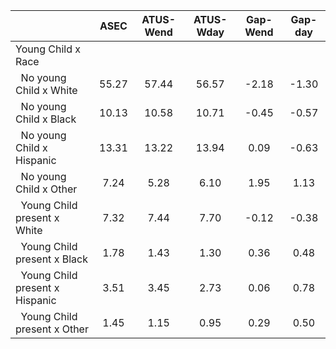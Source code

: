 
|                      |         ASEC |    ATUS-Wend |    ATUS-Wday |     Gap-Wend |      Gap-day |
| -------------------- | :----------: | :----------: | :----------: | :----------: | :----------: |
| Young Child x Race   |              |              |              |              |              |
| &nbsp;&nbsp;No young Child x White |        55.27 |        57.44 |        56.57 |        -2.18 |        -1.30 |
| &nbsp;&nbsp;No young Child x Black |        10.13 |        10.58 |        10.71 |        -0.45 |        -0.57 |
| &nbsp;&nbsp;No young Child x Hispanic |        13.31 |        13.22 |        13.94 |         0.09 |        -0.63 |
| &nbsp;&nbsp;No young Child x Other |         7.24 |         5.28 |         6.10 |         1.95 |         1.13 |
| &nbsp;&nbsp;Young Child present x White |         7.32 |         7.44 |         7.70 |        -0.12 |        -0.38 |
| &nbsp;&nbsp;Young Child present x Black |         1.78 |         1.43 |         1.30 |         0.36 |         0.48 |
| &nbsp;&nbsp;Young Child present x Hispanic |         3.51 |         3.45 |         2.73 |         0.06 |         0.78 |
| &nbsp;&nbsp;Young Child present x Other |         1.45 |         1.15 |         0.95 |         0.29 |         0.50 |


